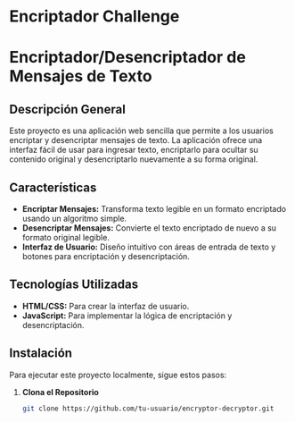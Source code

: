 # Encriptador Challenge

# Encriptador/Desencriptador de Mensajes de Texto

## Descripción General

Este proyecto es una aplicación web sencilla que permite a los usuarios encriptar y desencriptar mensajes de texto. La aplicación ofrece una interfaz fácil de usar para ingresar texto, encriptarlo para ocultar su contenido original y desencriptarlo nuevamente a su forma original.

## Características

- **Encriptar Mensajes:** Transforma texto legible en un formato encriptado usando un algoritmo simple.
- **Desencriptar Mensajes:** Convierte el texto encriptado de nuevo a su formato original legible.
- **Interfaz de Usuario:** Diseño intuitivo con áreas de entrada de texto y botones para encriptación y desencriptación.

## Tecnologías Utilizadas

- **HTML/CSS:** Para crear la interfaz de usuario.
- **JavaScript:** Para implementar la lógica de encriptación y desencriptación.

## Instalación

Para ejecutar este proyecto localmente, sigue estos pasos:

1. **Clona el Repositorio**

   ```bash
   git clone https://github.com/tu-usuario/encryptor-decryptor.git
